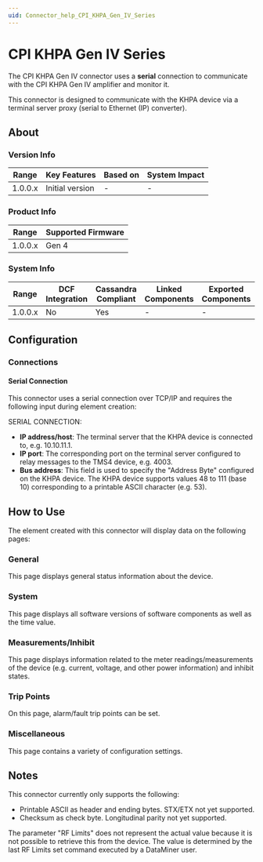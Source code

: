 ```yaml
---
uid: Connector_help_CPI_KHPA_Gen_IV_Series
---
```


# CPI KHPA Gen IV Series

The CPI KHPA Gen IV connector uses a **serial** connection to communicate with the CPI KHPA Gen IV amplifier and monitor it.

This connector is designed to communicate with the KHPA device via a terminal server proxy (serial to Ethernet (IP) converter).

## About

### Version Info

| **Range** | **Key Features** | **Based on** | **System Impact** |
|-----------|------------------|--------------|-------------------|
| 1.0.0.x   | Initial version  | \-           | \-                |

### Product Info

| Range     | Supported Firmware     |
|-----------|------------------------|
| 1.0.0.x   | Gen 4                  |

### System Info

| Range     | DCF Integration     | Cassandra Compliant     | Linked Components     | Exported Components     |
|-----------|---------------------|-------------------------|-----------------------|-------------------------|
| 1.0.0.x   | No                  | Yes                     | \-                    | \-                      |

## Configuration

### Connections

#### Serial Connection

This connector uses a serial connection over TCP/IP and requires the following input during element creation:

SERIAL CONNECTION:

- **IP address/host**: The terminal server that the KHPA device is connected to, e.g. 10.10.11.1.
- **IP port**: The corresponding port on the terminal server configured to relay messages to the TMS4 device, e.g. 4003.
- **Bus address**: This field is used to specify the "Address Byte" configured on the KHPA device. The KHPA device supports values 48 to 111 (base 10) corresponding to a printable ASCII character (e.g. 53).

## How to Use

The element created with this connector will display data on the following pages:

### General

This page displays general status information about the device.

### System

This page displays all software versions of software components as well as the time value.

### Measurements/Inhibit

This page displays information related to the meter readings/measurements of the device (e.g. current, voltage, and other power information) and inhibit states.

### Trip Points

On this page, alarm/fault trip points can be set.

### Miscellaneous

This page contains a variety of configuration settings.

## Notes

This connector currently only supports the following:

- Printable ASCII as header and ending bytes. STX/ETX not yet supported.
- Checksum as check byte. Longitudinal parity not yet supported.

The parameter "RF Limits" does not represent the actual value because it is not possible to retrieve this from the device. The value is determined by the last RF Limits set command executed by a DataMiner user.
